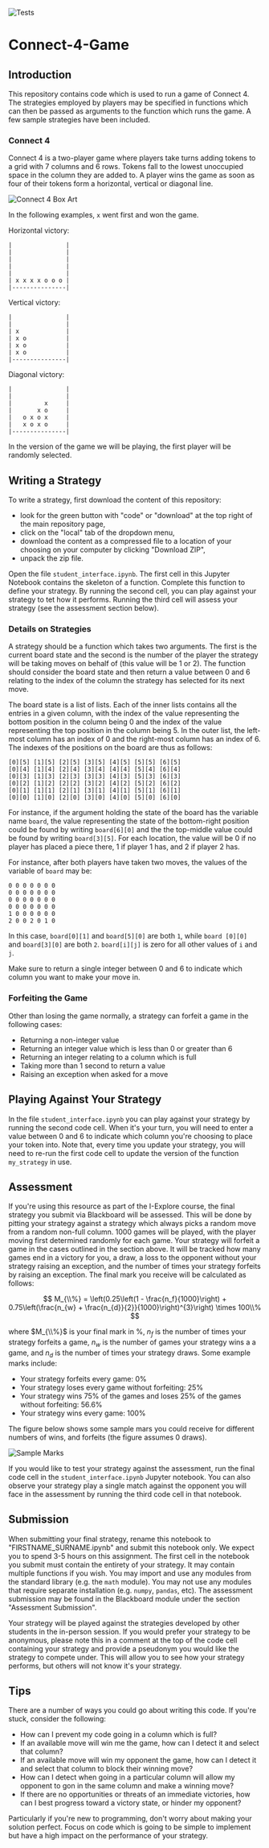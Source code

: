 ![Tests](https://github.com/coolernato/Connect-4-Game/workflows/Tests/badge.svg)

# Connect-4-Game

## Introduction

This repository contains code which is used to run a game of Connect 4. The strategies employed by players may be specified in functions which can then be passed as arguments to the function which runs the game. A few sample strategies have been included.

### Connect 4

Connect 4 is a two-player game where players take turns adding tokens to a grid with 7 columns and 6 rows. Tokens fall to the lowest unoccupied space in the column they are added to. A player wins the game as soon as four of their tokens form a horizontal, vertical or diagonal line.

![Connect 4 Box Art](https://github.com/coolernato/Connect-4-Game/blob/master/readme_resources/connect4_box.jpg?raw=true)

In the following examples, ```x``` went first and won the game.

Horizontal victory:

```
|               |
|               |
|               |
|               |
|               |
| x x x x o o o |
|---------------|
```

Vertical victory:

```
|               |
|               |
| x             |
| x o           |
| x o           |
| x o           |
|---------------|
```

Diagonal victory:

```
|               |
|               |
|         x     |
|       x o     |
|   o x o x     |
|   x o x o     |
|---------------|
```

In the version of the game we will be playing, the first player will be randomly selected.

## Writing a Strategy

To write a strategy, first download the content of this repository:
* look for the green button with "code" or "download" at the top right of the main repository page,
* click on the "local" tab of the dropdown menu,
* download the content as a compressed file to a location of your choosing on your computer by clicking "Download ZIP",
* unpack the zip file.

Open the file ```student_interface.ipynb```. The first cell in this Jupyter Notebook contains the skeleton of a function. Complete this function to define your strategy. By running the second cell, you can play against your strategy to tet how it performs. Running the third cell will assess your strategy (see the assessment section below).

### Details on Strategies

A strategy should be a function which takes two arguments. The first is the current board state and the second is the number of the player the strategy will be taking moves on behalf of (this value will be 1 or 2). The function should consider the board state and then return a value between 0 and 6 relating to the index of the column the strategy has selected for its next move.

The board state is a list of lists. Each of the inner lists contains all the entries in a given column, with the index of the value representing the bottom position in the column being 0 and the index of the value representing the top position in the column being 5. In the outer list, the left-most column has an index of 0 and the right-most column has an index of 6. The indexes of the positions on the board are thus as follows:

```
[0][5] [1][5] [2][5] [3][5] [4][5] [5][5] [6][5] 
[0][4] [1][4] [2][4] [3][4] [4][4] [5][4] [6][4] 
[0][3] [1][3] [2][3] [3][3] [4][3] [5][3] [6][3] 
[0][2] [1][2] [2][2] [3][2] [4][2] [5][2] [6][2] 
[0][1] [1][1] [2][1] [3][1] [4][1] [5][1] [6][1] 
[0][0] [1][0] [2][0] [3][0] [4][0] [5][0] [6][0] 
```

For instance, if the argument holding the state of the board has the variable name ```board```, the value representing the state of the bottom-right position could be found by writing ```board[6][0]``` and the the top-middle value could be found by writing ```board[3][5]```. For each location, the value will be 0 if no player has placed a piece there, 1 if player 1 has, and 2 if player 2 has.

For instance, after both players have taken two moves, the values of the variable of ```board``` may be:

```
0 0 0 0 0 0 0
0 0 0 0 0 0 0
0 0 0 0 0 0 0
0 0 0 0 0 0 0
1 0 0 0 0 0 0
2 0 0 2 0 1 0
```

In this case, ```board[0][1]``` and ```board[5][0]``` are both ```1```, while ```board [0][0]``` and ```board[3][0]``` are both ```2```. ```board[i][j]``` is zero for all other values of ```i``` and ```j```.

Make sure to return a single integer between 0 and 6 to indicate which column you want to make your move in.

### Forfeiting the Game

Other than losing the game normally, a strategy can forfeit a game in the following cases:

* Returning a non-integer value
* Returning an integer value which is less than 0 or greater than 6
* Returning an integer relating to a column which is full
* Taking more than 1 second to return a value
* Raising an exception when asked for a move

## Playing Against Your Strategy

In the file ```student_interface.ipynb``` you can play against your strategy by running the second code cell. When it's your turn, you will need to enter a value between 0 and 6 to indicate which column you're choosing to place your token into. Note that, every time you update your strategy, you will need to re-run the first code cell to update the version of the function ```my_strategy``` in use.


## Assessment

If you're using this resource as part of the I-Explore course, the final strategy you submit via Blackboard will be assessed. This will be done by pitting your strategy against a strategy which always picks a random move from a random non-full column. 1000 games will be played, with the player moving first determined randomly for each game. Your strategy will forfeit a game in the cases outlined in the section above. It will be tracked how many games end in a victory for you, a draw, a loss to the opponent without your strategy raising an exception, and the number of times your strategy forfeits by raising an exception. The final mark you receive will be calculated as follows:

$$ M_{\\%} = \left(0.25\left(1 - \frac{n_f}{1000}\right) + 0.75\left(\frac{n_{w} + \frac{n_{d}}{2}}{1000}\right)^{3}\right) \times 100\\% $$

where $M_{\\%}$ is your final mark in %, $n_{f}$ is the number of times your strategy forfeits a game, $n_{w}$ is the number of games your strategy wins a a game, and $n_{d}$ is the number of times your strategy draws. Some example marks include:

* Your strategy forfeits every game: 0%
* Your strategy loses every game without forfeiting: 25%
* Your strategy wins 75% of the games and loses 25% of the games without forfeiting: 56.6%
* Your strategy wins every game: 100%

The figure below shows some sample mars you could receive for different numbers of wins, and forfeits (the figure assumes 0 draws).

![Sample Marks](https://github.com/coolernato/Connect-4-Game/blob/master/readme_resources/marks_example_plot.png?raw=true)

If you would like to test your strategy against the assessment, run the final code cell in the ```student_interface.ipynb``` Jupyter notebook. You can also observe your strategy play a single match against the opponent you will face in the assessment by running the third code cell in that notebook. 

## Submission

When submitting your final strategy, rename this notebook to "FIRSTNAME_SURNAME.ipynb" and submit this notebook only. We expect you to spend 3-5 hours on this assignment. The first cell in the notebook you submit must contain the entirety of your strategy. It may contain multiple functions if you wish. You may import and use any modules from the standard library (e.g. the ```math``` module). You may not use any modules that require separate installation (e.g. ```numpy```, ```pandas```, etc). The assessment submission may be found in the Blackboard module under the section "Assessment Submission".

Your strategy will be played against the strategies developed by other students in the in-person session. If you would prefer your strategy to be anonymous, please note this in a comment at the top of the code cell containing your strategy and provide a pseudonym you would like the strategy to compete under. This will allow you to see how your strategy performs, but others will not know it's your strategy.

## Tips

There are a number of ways you could go about writing this code. If you're stuck, consider the following:

* How can I prevent my code going in a column which is full?
* If an available move will win me the game, how can I detect it and select that column?
* If an available move will win my opponent the game, how can I detect it and select that column to block their winning move?
* How can I detect when going in a particular column will allow my opponent to gon in the same column and make a winning move?
* If there are no opportunities or threats of an immediate victories, how can I best progress toward a victory state, or hinder my opponent?

Particularly if you're new to programming, don't worry about making your solution perfect. Focus on code which is going to be simple to implement but have a high impact on the performance of your strategy.
